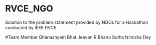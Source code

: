 # RVCE_NGO
Solution to the problem statement provided by NGOs for a Hackathon conducted by IEEE RVCE

#Team Member
Ghanashyam Bhat
Jeevan R
Bhanu Sutha
Nimisha Dey
